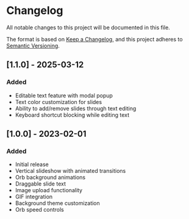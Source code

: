 # Changelog

All notable changes to this project will be documented in this file.

The format is based on [Keep a Changelog](https://keepachangelog.com/en/1.0.0/),
and this project adheres to [Semantic Versioning](https://semver.org/spec/v2.0.0.html).

## [1.1.0] - 2025-03-12

### Added
- Editable text feature with modal popup
- Text color customization for slides
- Ability to add/remove slides through text editing
- Keyboard shortcut blocking while editing text

## [1.0.0] - 2023-02-01

### Added
- Initial release
- Vertical slideshow with animated transitions
- Orb background animations
- Draggable slide text
- Image upload functionality
- GIF integration
- Background theme customization
- Orb speed controls 